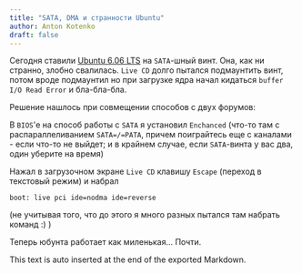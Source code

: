 ```yaml
---
title: "SATA, DMA и странности Ubuntu"
author: Anton Kotenko
draft: false
---
```


Сегодня ставили [Ubuntu 6.06 LTS](http://ubuntuguide.org/wiki/Ubuntu:Edgy) на `SATA`-шный винт. Она, как ни странно, злобно свалилась. `Live CD` долго пытался подмаунтить винт, потом вроде подмаунтил но при загрузке ядра начал кидаться `buffer I/O Read Error` и бла-бла-бла.

Решение нашлось при совмещении способов с двух форумов:

В `BIOS`'е на способ работы с `SATA` я установил `Enchanced` (что-то там с распараллеливанием `SATA=/=PATA`, причем поиграйтесь еще с каналами - если что-то не выйдет; и в крайнем случае, если `SATA`-винта у вас два, один уберите на время)

Нажал в загрузочном экране `Live CD` клавишу `Escape` (переход в текстовый режим) и набрал

```text
boot: live pci ide=nodma ide=reverse
```

(не учитывая того, что до этого я много разных пытался там набрать команд :) )

Теперь юбунта работает как миленькая... Почти.


This text is auto inserted at the end of the exported Markdown.
